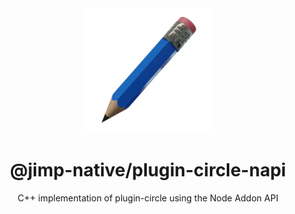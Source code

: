 <div align="center">
  <img width="200" height="200" src="../../assets/jimp_native_logo.png">
  <h1>@jimp-native/plugin-circle-napi</h1>
  <p>C++ implementation of plugin-circle using the Node Addon API</p>
</div>
